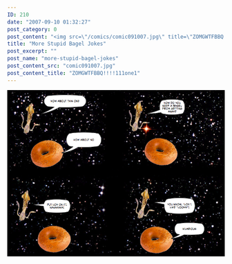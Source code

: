```yaml
---
ID: 210
date: "2007-09-10 01:32:27"
post_category: 0
post_content: "<img src=\"/comics/comic091007.jpg\" title=\"ZOMGWTFBBQ!!!!111one1\" />"
title: "More Stupid Bagel Jokes"
post_excerpt: ""
post_name: "more-stupid-bagel-jokes"
post_content_src: "comic091007.jpg"
post_content_title: "ZOMGWTFBBQ!!!!111one1"
---
```



[![ZOMGWTFBBQ!!!!111one1](/comics-hi-res/comic091007.jpg)](/comics-hi-res/comic091007.jpg "ZOMGWTFBBQ!!!!111one1")
